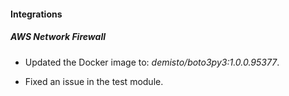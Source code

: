 
#### Integrations

##### AWS Network Firewall
- Updated the Docker image to: *demisto/boto3py3:1.0.0.95377*.


-  Fixed an issue in the test module.
